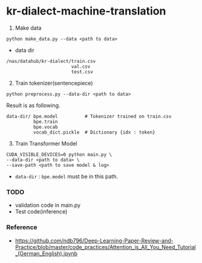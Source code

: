 # kr-dialect-machine-translation

1. Make data

```
python make_data.py --data <path to data>
```

- data dir
```
/nas/datahub/kr-dialect/train.csv
                        val.csv
                        test.csv
```

2. Train tokenizer(sentencepiece)

```
python preprocess.py --data-dir <path to data>
```
Result is as following.
```
data-dir/ bpe.model          # Tokenizer trained on train.csv
          bpe.train          
          bpe.vocab           
          vocab_dict.pickle  # Dictionary {idx : token}
```

3. Train Transformer Model
```
CUDA_VISIBLE_DEVICES=0 python main.py \
--data-dir <path to data> \
--save-path <path to save model & log>
```
- `data-dir` : `bpe.model` must be in this path.

### TODO
- validation code in main.py
- Test code(inference)

### Reference
- <href>https://github.com/ndb796/Deep-Learning-Paper-Review-and-Practice/blob/master/code_practices/Attention_is_All_You_Need_Tutorial_(German_English).ipynb
